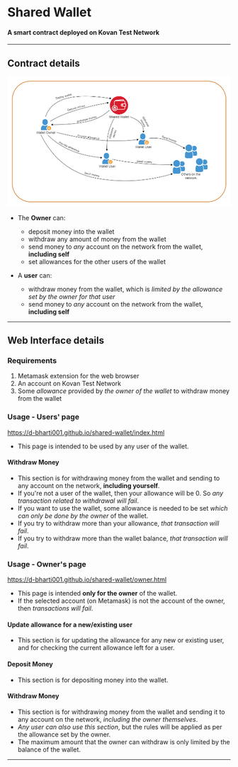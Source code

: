 # Shared Wallet
#### A smart contract deployed on Kovan Test Network

---

## Contract details

![Wallet illustration](wallet-illustration.png)

* The **Owner** can:
  * deposit money into the wallet
  * withdraw any amount of money from the wallet
  * send money to _any_ account on the network from the wallet, **including self**
  * set allowances for the other users of the wallet

* A **user** can:
  * withdraw money from the wallet, which is _limited by the allowance set by the owner for that user_
  * send money to _any_ account on the network from the wallet, **including self**

---

## Web Interface details

### Requirements

1. Metamask extension for the web browser
2. An account on Kovan Test Network
3. Some _allowance_ provided by _the owner of the wallet_ to withdraw money from the wallet

### Usage - Users' page

https://d-bharti001.github.io/shared-wallet/index.html

- This page is intended to be used by any user of the wallet.

#### Withdraw Money
- This section is for withdrawing money from the wallet and sending to any account on the network, **including yourself**.
- If you're not a user of the wallet, then your allowance will be 0. So _any transaction related to withdrawal will fail_.
- If you want to use the wallet, some allowance is needed to be set _which can only be done by the owner_ of the wallet.
- If you try to withdraw more than your allowance, _that transaction will fail_.
- If you try to withdraw more than the wallet balance, _that transaction will fail_.

### Usage - Owner's page

https://d-bharti001.github.io/shared-wallet/owner.html

- This page is intended **only for the owner** of the wallet.
- If the selected account (on Metamask) is not the account of the owner, then _transactions will fail_.

#### Update allowance for a new/existing user
- This section is for updating the allowance for any new or existing user, and for checking the current allowance left for a user.

#### Deposit Money
- This section is for depositing money into the wallet.

#### Withdraw Money
- This section is for withdrawing money from the wallet and sending it to any account on the network, _including the owner themselves_.
- _Any user can also use this section_, but the rules will be applied as per the allowance set by the owner.
- The maximum amount that the owner can withdraw is only limited by the balance of the wallet.

---
